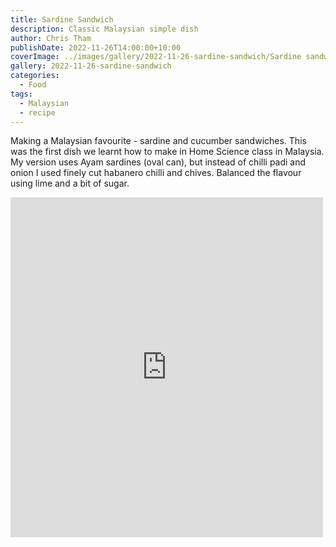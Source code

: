 ```yaml
---
title: Sardine Sandwich
description: Classic Malaysian simple dish
author: Chris Tham
publishDate: 2022-11-26T14:00:00+10:00
coverImage: ../images/gallery/2022-11-26-sardine-sandwich/Sardine sandwich (3).jpeg
gallery: 2022-11-26-sardine-sandwich
categories:
  - Food
tags:
  - Malaysian
  - recipe
---
```


Making a Malaysian favourite - sardine and cucumber sandwiches. This was the first dish we learnt how to make in Home Science class in Malaysia. My version uses Ayam sardines (oval can), but instead of chilli padi and onion I used finely cut habanero chilli and chives. Balanced the flavour using lime and a bit of sugar.

<iframe src="https://www.facebook.com/plugins/post.php?href=https%3A%2F%2Fwww.facebook.com%2Fchris1.tham%2Fposts%2Fpfbid02uBRvNdBoko73A1jkn9qHYoqXutJvtTPwyoyvWQ4zZaxN3KAS9e9rYeCWyhTnyAZVl&show_text=true&width=500" width="500" height="544" style="border:none;overflow:hidden" scrolling="no" frameborder="0" allowfullscreen="true" allow="autoplay; clipboard-write; encrypted-media; picture-in-picture; web-share"></iframe>

